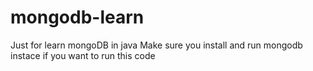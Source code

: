 # mongodb-learn
Just for learn mongoDB in java
Make sure you install and run mongodb instace if you want to run this code
